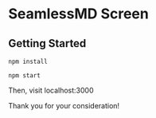 # SeamlessMD Screen

## Getting Started

```
npm install
```
```
npm start
```

Then, visit localhost:3000

Thank you for your consideration!
